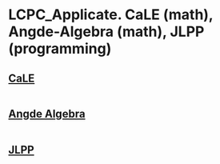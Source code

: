 # LCPC_Applicate. CaLE (math), Angde-Algebra (math), JLPP (programming)

## [CaLE](https://faraway6834.github.io/unbeauty/privateNote/Alkali/Forbidden/General_Myupair)
````markdown
````

## [Angde Algebra](https://faraway6834.github.io/unbeauty/privateNote/Alkali/Forbidden/AngdeAlgebra)
```markdown
```

## [JLPP](https://faraway6834.github.io/unbeauty/privateNote/Alkali/Forbidden/JLPP)
````markdown
````